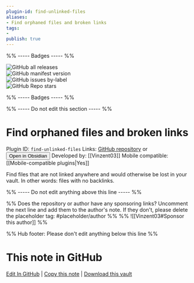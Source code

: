 ```yaml
---
plugin-id: find-unlinked-files
aliases:
- Find orphaned files and broken links
tags: 
- 
publish: true
---
```


%% ----- Badges ----- %%

![GitHub all releases](https://img.shields.io/github/downloads/Vinzent03/find-unlinked-files/total?color=573E7A&logo=github&style=for-the-badge)   
![GitHub manifest version](https://img.shields.io/github/manifest-json/v/Vinzent03/find-unlinked-files?color=573E7A&logo=github&style=for-the-badge)   
![GitHub issues by-label](https://img.shields.io/github/issues/Vinzent03/find-unlinked-files/help%20wanted?color=573E7A&logo=github&style=for-the-badge)   
![GitHub Repo stars](https://img.shields.io/github/stars/Vinzent03/find-unlinked-files?color=573E7A&logo=github&style=for-the-badge)

%% ----- Badges ----- %%

%% ----- Do not edit this section ----- %%

# Find orphaned files and broken links

Plugin ID: `find-unlinked-files`
Links: [GitHub repository](https://github.com/Vinzent03/find-unlinked-files) or [<button id=HH>Open in Obsidian</button>](obsidian://show-plugin?id=find-unlinked-files)
Developed by: [[Vinzent03]]
Mobile compatible: [[Mobile-compatible plugins|Yes]]

Find files that are not linked anywhere and would otherwise be lost in your vault. In other words: files with no backlinks.

%% ----- Do not edit anything above this line ----- %% 

%% Does the repository or author have any sponsoring links? Uncomment the next line and add them to the author's note. If they don't, please delete the placeholder tag: #placeholder/author %%
%% ![[Vinzent03#Sponsor this author]] %%

%% Hub footer: Please don't edit anything below this line %%

# This note in GitHub

<span class="git-footer">[Edit In GitHub](https://github.dev/obsidian-community/obsidian-hub/blob/main/02%20-%20Community%20Expansions/02.05%20All%20Community%20Expansions/Plugins/find-unlinked-files.md "git-hub-edit-note") | [Copy this note](https://raw.githubusercontent.com/obsidian-community/obsidian-hub/main/02%20-%20Community%20Expansions/02.05%20All%20Community%20Expansions/Plugins/find-unlinked-files.md "git-hub-copy-note") | [Download this vault](https://github.com/obsidian-community/obsidian-hub/archive/refs/heads/main.zip "git-hub-download-vault") </span>
